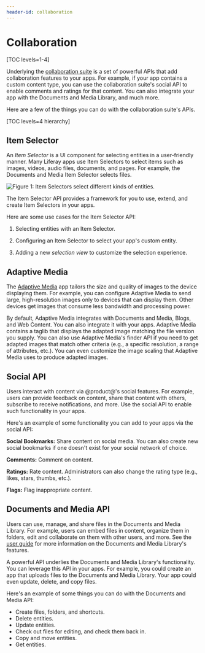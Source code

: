 ```yaml
---
header-id: collaboration
---
```


# Collaboration

[TOC levels=1-4]

Underlying the 
[collaboration suite](/discover/portal/-/knowledge_base/7-2/collaboration) 
is a set of powerful APIs that add collaboration features to your apps. For 
example, if your app contains a custom content type, you can use the 
collaboration suite's social API to enable comments and ratings for that 
content. You can also integrate your app with the Documents and Media Library, 
and much more. 

Here are a few of the things you can do with the collaboration suite's APIs. 

[TOC levels=4 hierarchy]

## Item Selector

An *Item Selector* is a UI component for selecting entities in a user-friendly
manner. Many Liferay apps use Item Selectors to select items such as images, 
videos, audio files, documents, and pages. For example, the Documents and Media 
Item Selector selects files. 

![Figure 1: Item Selectors select different kinds of entities.](../../images/item-selector-dialog-02.png)

The Item Selector API provides a framework for you to use, extend, and create 
Item Selectors in your apps. 

Here are some use cases for the Item Selector API: 

1.  Selecting entities with an Item Selector. 

2.  Configuring an Item Selector to select your app's custom entity. 

3.  Adding a new *selection view* to customize the selection experience.

## Adaptive Media

The 
[Adaptive Media](/discover/portal/-/knowledge_base/7-2/adapting-your-media-across-multiple-devices) 
app tailors the size and quality of images to the device displaying them. For 
example, you can configure Adaptive Media to send large, high-resolution images 
only to devices that can display them. Other devices get images that consume 
less bandwidth and processing power. 

By default, Adaptive Media integrates with Documents and Media, Blogs, and Web 
Content. You can also integrate it with your apps. Adaptive Media contains a 
taglib that displays the adapted image matching the file version you supply. You 
can also use Adaptive Media's finder API if you need to get adapted images that 
match other criteria (e.g., a specific resolution, a range of attributes, etc.). 
You can even customize the image scaling that Adaptive Media uses to produce 
adapted images. 

## Social API

Users interact with content via @product@'s social features. For example, users 
can provide feedback on content, share that content with others, subscribe to 
receive notifications, and more. Use the social API to enable such functionality 
in your apps. 

Here's an example of some functionality you can add to your apps via the social 
API: 

**Social Bookmarks:** Share content on social media. You can also create new 
social bookmarks if one doesn't exist for your social network of choice. 

**Comments:** Comment on content.

**Ratings:** Rate content. Administrators can also change the rating type (e.g., 
likes, stars, thumbs, etc.). 

**Flags:** Flag inappropriate content. 

## Documents and Media API

Users can use, manage, and share files in the Documents and Media Library. For 
example, users can embed files in content, organize them in folders, edit and 
collaborate on them with other users, and more. See the 
[user guide](/discover/portal/-/knowledge_base/7-2/managing-documents-and-media) 
for more information on the Documents and Media Library's features. 

A powerful API underlies the Documents and Media Library's functionality. You 
can leverage this API in your apps. For example, you could create an app that 
uploads files to the Documents and Media Library. Your app could even update, 
delete, and copy files. 

Here's an example of some things you can do with the Documents and Media API: 

-   Create files, folders, and shortcuts.
-   Delete entities.
-   Update entities.
-   Check out files for editing, and check them back in.
-   Copy and move entities.
-   Get entities.
